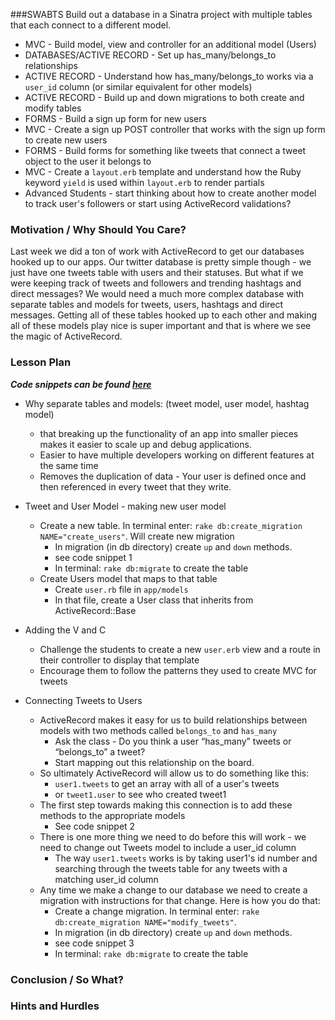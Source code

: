 ###SWABTS
  Build out a database in a Sinatra project with multiple tables that each connect to a different model.
  + MVC - Build model, view and controller for an additional model (Users)
  + DATABASES/ACTIVE RECORD -  Set up has_many/belongs_to relationships
  + ACTIVE RECORD - Understand how has_many/belongs_to works via a `user_id` column (or similar equivalent for other models)
  + ACTIVE RECORD - Build up and down migrations to both create and modify tables
  + FORMS - Build a sign up form for new users
  + MVC - Create a sign up POST controller that works with the sign up form to create new users
  + FORMS - Build forms for something like tweets that connect a tweet object to the user it belongs to
  + MVC - Create a `layout.erb` template and understand how the Ruby keyword `yield` is used within `layout.erb` to render partials
  + Advanced Students - start thinking about how to create another model to track user's followers or start using ActiveRecord validations?

### Motivation / Why Should You Care?
Last week we did a ton of work with ActiveRecord to get our databases hooked up to our apps. Our twitter database is pretty simple though - we just have one tweets table with users and their statuses. But what if we were keeping track of tweets and followers and trending hashtags and direct messages? We would need a much more complex database with separate tables and models for tweets, users, hashtags and direct messages. Getting all of these tables hooked up to each other and making all of these models play nice is super important and that is where we see the magic of ActiveRecord.

### Lesson Plan
***Code snippets can be found [here](https://github.com/flatiron-school-curriculum/hs-week-4-code-snippets/)***

+ Why separate tables and models: (tweet model, user model, hashtag model)
  * that breaking up the functionality of an app into smaller pieces makes it easier to scale up and debug applications.
  * Easier to have multiple developers working on different features at the same time
  * Removes the duplication of data - Your user is defined once and then referenced in every tweet that they write.

+ Tweet and User Model - making new user model
  * Create a new table. In terminal enter: `rake db:create_migration NAME="create_users"`. Will create new migration
    * In migration (in db directory) create `up` and `down` methods.
    * see code snippet 1
    * In terminal: `rake db:migrate` to create the table
  * Create Users model that maps to that table
    * Create `user.rb` file in `app/models`
    * In that file, create a User class that inherits from ActiveRecord::Base
+ Adding the V and C
  * Challenge the students to create a new `user.erb` view and a route in their controller to display that template
  * Encourage them to follow the patterns they used to create MVC for tweets
+ Connecting Tweets to Users
  * ActiveRecord makes it easy for us to build relationships between models with two methods called `belongs_to` and `has_many`
    * Ask the class - Do you think a user “has_many” tweets or “belongs_to” a tweet?
    * Start mapping out this relationship on the board.
  * So ultimately ActiveRecord will allow us to do something like this:
    * `user1.tweets` to get an array with all of a user's tweets
    * or `tweet1.user` to see who created tweet1
  * The first step towards making this connection is to add these methods to the appropriate models
    * See code snippet 2
  * There is one more thing we need to do before this will work - we need to change out Tweets model to include a user_id column
    * The way `user1.tweets` works is by taking user1's id number and searching through the tweets table for any tweets with a matching user_id column
  * Any time we make a change to our database we need to create a migration with instructions for that change. Here is how you do that:
    * Create a change migration. In terminal enter: `rake db:create_migration NAME="modify_tweets"`.
    * In migration (in db directory) create `up` and `down` methods.
    * see code snippet 3
    * In terminal: `rake db:migrate` to create the table


### Conclusion / So What?


### Hints and Hurdles

